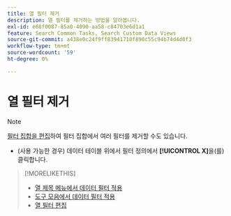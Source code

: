 ```yaml
---
title: 열 필터 제거
description: 열 필터를 제거하는 방법을 알아봅니다.
exl-id: e68f0087-85a0-4090-aa58-c84703e6d1a1
feature: Search Common Tasks, Search Custom Data Views
source-git-commit: a438e0c24f9ff83941710f890c55c94b74d4d0f3
workflow-type: tm+mt
source-wordcount: '59'
ht-degree: 0%

---
```


# 열 필터 제거

<!-- The same in new UI and legacy CM views -->

>[!NOTE]
>
>[필터 집합을 편집](/help/search-social-commerce/common-tasks/data-views/ad-hoc-settings/column-filter-edit.md)하여 필터 집합에서 여러 필터를 제거할 수도 있습니다.

* (사용 가능한 경우) 데이터 테이블 위에서 필터 정의에서 **[!UICONTROL X]**&#x200B;을(를) 클릭합니다.

>[!MORELIKETHIS]
>
>* [열 제목 메뉴에서 데이터 필터 적용](/help/search-social-commerce/common-tasks/data-views/ad-hoc-settings/column-filter-apply-from-column-heading.md)
>* [도구 모음에서 데이터 필터 적용](/help/search-social-commerce/common-tasks/data-views/ad-hoc-settings/column-filter-apply-from-toolbar.md)
>* [열 필터 편집](/help/search-social-commerce/common-tasks/data-views/ad-hoc-settings/column-filter-edit.md)
